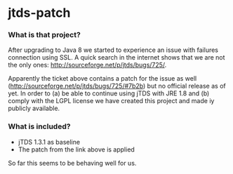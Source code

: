 # jtds-patch

### What is that project?
After upgrading to Java 8 we started to experience an issue with failures connection using SSL. A quick search in the internet shows that we are not the only ones: http://sourceforge.net/p/jtds/bugs/725/. 

Apparently the ticket above contains a patch for the issue as well (http://sourceforge.net/p/jtds/bugs/725/#7b2b) but no official release as of yet. In order to (a) be able to continue using jTDS with JRE 1.8 and (b) comply with the LGPL license we have created this project and made iy publicly available. 

### What is included?
* jTDS 1.3.1 as baseline
* The patch from the link above is applied


So far this seems to be behaving well for us.
